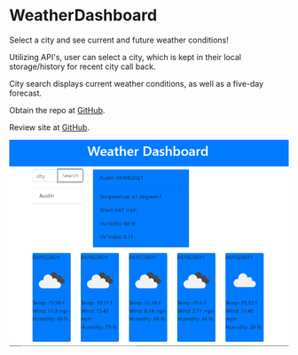 # WeatherDashboard

Select a city and see current and future weather conditions!

Utilizing API's, user can select a city, which is kept in their local storage/history for recent city call back. 

City search displays current weather conditions, as well as a five-day forecast. 

Obtain the repo at [GitHub](https://github.com/jenna4285/WeatherDashboard).

Review site at [GitHub](https://jenna4285.github.io/WeatherDashboard/).

![caption](/images/weatherThumbnail.PNG)

